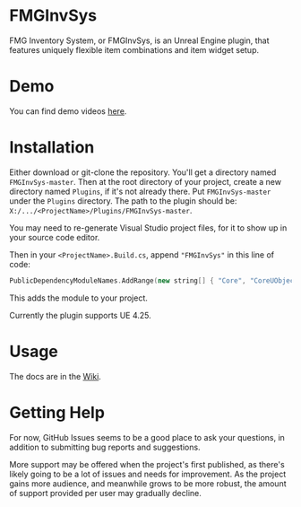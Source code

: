 # FMGInvSys
FMG Inventory System, or FMGInvSys, is an Unreal Engine plugin, that features uniquely flexible item combinations and item widget setup.

# Demo
You can find demo videos [here](https://www.freemanmakesgames.pro/work/fmg-inv-sys).

# Installation
Either download or git-clone the repository. You'll get a directory named `FMGInvSys-master`. Then at the root directory of your project, create a new directory named `Plugins`, if it's not already there. Put `FMGInvSys-master` under the `Plugins` directory. The path to the plugin should be: `X:/.../<ProjectName>/Plugins/FMGInvSys-master`.

You may need to re-generate Visual Studio project files, for it to show up in your source code editor.

Then in your `<ProjectName>.Build.cs`, append `"FMGInvSys"` in this line of code:
```cpp
PublicDependencyModuleNames.AddRange(new string[] { "Core", "CoreUObject", "Engine", "InputCore", "HeadMountedDisplay" });
```
This adds the module to your project.

Currently the plugin supports UE 4.25.

# Usage
The docs are in the [Wiki](https://github.com/FreemanMakesGames/FMGInvSys/wiki).

# Getting Help
For now, GitHub Issues seems to be a good place to ask your questions, in addition to submitting bug reports and suggestions.

More support may be offered when the project's first published, as there's likely going to be a lot of issues and needs for improvement. As the project gains more audience, and meanwhile grows to be more robust, the amount of support provided per user may gradually decline.
